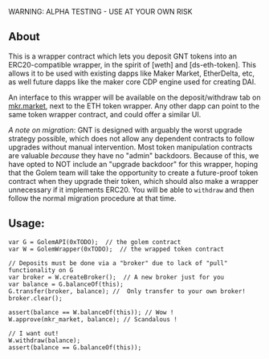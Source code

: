 WARNING: ALPHA TESTING - USE AT YOUR OWN RISK

About
--- 
This is a wrapper contract which lets you deposit GNT tokens into an ERC20-compatible wrapper, in the spirit of [weth] and [ds-eth-token]. This allows it to be used with existing dapps like Maker Market, EtherDelta, etc, as well future dapps like the maker core CDP engine used for creating DAI.

An interface to this wrapper will be available on the deposit/withdraw tab on [mkr.market](https://mkr.market), next to the ETH token wrapper. Any other dapp can point to the same token wrapper contract, and could offer a similar UI.

*A note on migration*: GNT is designed with arguably the worst upgrade strategy possible, which does not allow any dependent contracts to follow upgrades without manual intervention. Most token manipulation contracts are valuable *because* they have no "admin" backdoors. Because of this, we have opted to NOT include an "upgrade backdoor" for this wrapper, hoping that the Golem team will take the opportunity to create a future-proof token contract when they upgrade their token, which should also make a wrapper unnecessary if it implements ERC20. You will be able to `withdraw` and then follow the normal migration procedure at that time.

Usage:
---
```
var G = GolemAPI(0xTODO);  // the golem contract
var W = GolemWrapper(0xTODO);  // the wrapped token contract

// Deposits must be done via a "broker" due to lack of "pull" functionality on G
var broker = W.createBroker();  // A new broker just for you
var balance = G.balanceOf(this);
G.transfer(broker, balance); //  Only transfer to your own broker!
broker.clear();

assert(balance == W.balanceOf(this)); // Wow !
W.approve(mkr_market, balance); // Scandalous !

// I want out!
W.withdraw(balance);
assert(balance == G.balanceOf(this));
```


